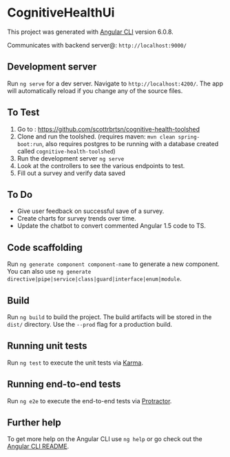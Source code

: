 # CognitiveHealthUi

This project was generated with [Angular CLI](https://github.com/angular/angular-cli) version 6.0.8.

Communicates with backend server@: `http://localhost:9000/`


## Development server

Run `ng serve` for a dev server. Navigate to `http://localhost:4200/`. The app will automatically reload if you change any of the source files.

## To Test

1. Go to : https://github.com/scottrbrtsn/cognitive-health-toolshed
2. Clone and run the toolshed. (requires maven: `mvn clean spring-boot:run`, also requires postgres to be running with a database created called `cognitive-health-toolshed`)
3. Run the development server `ng serve`
4. Look at the controllers to see the various endpoints to test.
5. Fill out a survey and verify data saved

## To Do

- Give user feedback on successful save of a survey.
- Create charts for survey trends over time.
- Update the chatbot to convert commented Angular 1.5 code to TS.  


## Code scaffolding

Run `ng generate component component-name` to generate a new component. You can also use `ng generate directive|pipe|service|class|guard|interface|enum|module`.

## Build

Run `ng build` to build the project. The build artifacts will be stored in the `dist/` directory. Use the `--prod` flag for a production build.

## Running unit tests

Run `ng test` to execute the unit tests via [Karma](https://karma-runner.github.io).

## Running end-to-end tests

Run `ng e2e` to execute the end-to-end tests via [Protractor](http://www.protractortest.org/).

## Further help

To get more help on the Angular CLI use `ng help` or go check out the [Angular CLI README](https://github.com/angular/angular-cli/blob/master/README.md).
